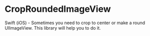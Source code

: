 # CropRoundedImageView
Swift (iOS) - Sometimes you need to crop to center or make a round UIImageView. This library will help you to do it.
